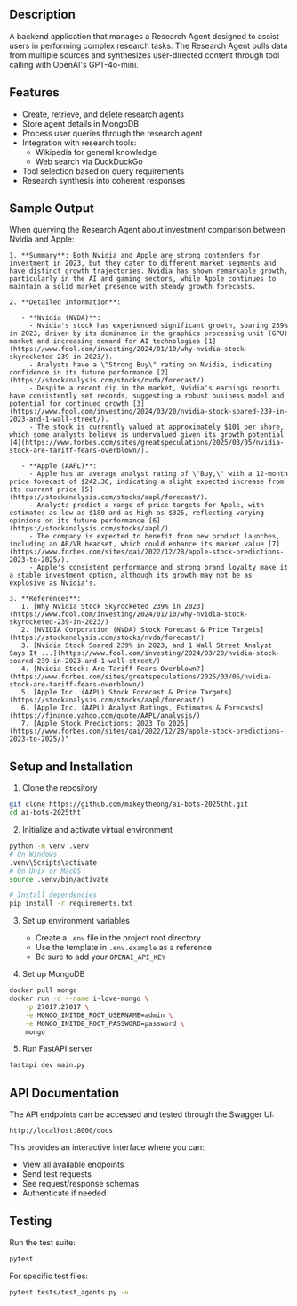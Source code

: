 ## Description

A backend application that manages a Research Agent designed to assist users in performing complex research tasks. The Research Agent pulls data from multiple sources and synthesizes user-directed content through tool calling with OpenAI's GPT-4o-mini.

## Features

- Create, retrieve, and delete research agents
- Store agent details in MongoDB
- Process user queries through the research agent
- Integration with research tools:
  - Wikipedia for general knowledge
  - Web search via DuckDuckGo
- Tool selection based on query requirements
- Research synthesis into coherent responses

## Sample Output

When querying the Research Agent about investment comparison between Nvidia and Apple:

```
1. **Summary**: Both Nvidia and Apple are strong contenders for investment in 2023, but they cater to different market segments and have distinct growth trajectories. Nvidia has shown remarkable growth, particularly in the AI and gaming sectors, while Apple continues to maintain a solid market presence with steady growth forecasts.

2. **Detailed Information**:

   - **Nvidia (NVDA)**:
     - Nvidia's stock has experienced significant growth, soaring 239% in 2023, driven by its dominance in the graphics processing unit (GPU) market and increasing demand for AI technologies [1](https://www.fool.com/investing/2024/01/10/why-nvidia-stock-skyrocketed-239-in-2023/).
     - Analysts have a \"Strong Buy\" rating on Nvidia, indicating confidence in its future performance [2](https://stockanalysis.com/stocks/nvda/forecast/).
     - Despite a recent dip in the market, Nvidia's earnings reports have consistently set records, suggesting a robust business model and potential for continued growth [3](https://www.fool.com/investing/2024/03/20/nvidia-stock-soared-239-in-2023-and-1-wall-street/).
     - The stock is currently valued at approximately $101 per share, which some analysts believe is undervalued given its growth potential [4](https://www.forbes.com/sites/greatspeculations/2025/03/05/nvidia-stock-are-tariff-fears-overblown/).

   - **Apple (AAPL)**:
     - Apple has an average analyst rating of \"Buy,\" with a 12-month price forecast of $242.36, indicating a slight expected increase from its current price [5](https://stockanalysis.com/stocks/aapl/forecast/).
     - Analysts predict a range of price targets for Apple, with estimates as low as $180 and as high as $325, reflecting varying opinions on its future performance [6](https://stockanalysis.com/stocks/aapl/).
     - The company is expected to benefit from new product launches, including an AR/VR headset, which could enhance its market value [7](https://www.forbes.com/sites/qai/2022/12/28/apple-stock-predictions-2023-to-2025/).
     - Apple's consistent performance and strong brand loyalty make it a stable investment option, although its growth may not be as explosive as Nvidia's.

3. **References**:
   1. [Why Nvidia Stock Skyrocketed 239% in 2023](https://www.fool.com/investing/2024/01/10/why-nvidia-stock-skyrocketed-239-in-2023/)
   2. [NVIDIA Corporation (NVDA) Stock Forecast & Price Targets](https://stockanalysis.com/stocks/nvda/forecast/)
   3. [Nvidia Stock Soared 239% in 2023, and 1 Wall Street Analyst Says It ...](https://www.fool.com/investing/2024/03/20/nvidia-stock-soared-239-in-2023-and-1-wall-street/)
   4. [Nvidia Stock: Are Tariff Fears Overblown?](https://www.forbes.com/sites/greatspeculations/2025/03/05/nvidia-stock-are-tariff-fears-overblown/)
   5. [Apple Inc. (AAPL) Stock Forecast & Price Targets](https://stockanalysis.com/stocks/aapl/forecast/)
   6. [Apple Inc. (AAPL) Analyst Ratings, Estimates & Forecasts](https://finance.yahoo.com/quote/AAPL/analysis/)
   7. [Apple Stock Predictions: 2023 To 2025](https://www.forbes.com/sites/qai/2022/12/28/apple-stock-predictions-2023-to-2025/)"
```


## Setup and Installation

1. Clone the repository
```bash
git clone https://github.com/mikeytheong/ai-bots-2025tht.git
cd ai-bots-2025tht
```

2. Initialize and activate virtual environment
```bash
python -m venv .venv
# On Windows
.venv\Scripts\activate
# On Unix or MacOS
source .venv/bin/activate

# Install dependencies
pip install -r requirements.txt
```

3. Set up environment variables
   - Create a `.env` file in the project root directory
   - Use the template in `.env.example` as a reference
   - Be sure to add your `OPENAI_API_KEY` 

4. Set up MongoDB
```bash
docker pull mongo
docker run -d --name i-love-mongo \
    -p 27017:27017 \
    -e MONGO_INITDB_ROOT_USERNAME=admin \
    -e MONGO_INITDB_ROOT_PASSWORD=password \
    mongo
```

5. Run FastAPI server
```bash
fastapi dev main.py
```

## API Documentation

The API endpoints can be accessed and tested through the Swagger UI:
```
http://localhost:8000/docs
```

This provides an interactive interface where you can:
- View all available endpoints
- Send test requests
- See request/response schemas
- Authenticate if needed

## Testing

Run the test suite:
```bash
pytest
```

For specific test files:
```bash
pytest tests/test_agents.py -v
```